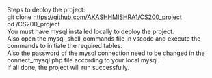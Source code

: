 Steps to deploy the project:<br>
git clone https://github.com/AKASHHMISHRA1/CS200_project<br>
cd /CS200_project<br>
You must have mysql installed locally to deploy the project.<br>
Also open the mysql_shell_commands file in vscode and execute the commands to initiate the required tables.<br>
Also the password of the mysql connection need to be changed in the connect_mysql.php file according to your local mysql.<br>
If all done, the project will run successfully.<br>
